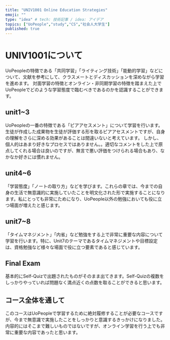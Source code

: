 ```yaml
---
title: "UNIV1001 Online Education Strategies"
emoji: ""
type: "idea" # tech: 技術記事 / idea: アイデア
topics: ["UoPeople","study","CS","社会人大学生"]
published: true
---
```


# UNIV1001について

UoPeopleの特徴である「共同学習」「ライティング技術」「能動的学習」などについて、文献を参考にして、クラスメートとディスカッションを深めながら学習を進めます。
対面学習の特徴とオンライン・非同期学習の特徴を踏まえた上でUoPeopleでどのような学習態度で臨むべきであるのかを認識することができます。

## unit1~3

UoPeopleの一番の特徴である「ピアアセスメント」について学習を行います。生徒が作成した成果物を生徒が評価する形を取るピアアセスメントですが、自身の理解をさらに深める効果があることは間違いないと考えています。
しかし、個人的はあまり好きなプロセスではありません。。適切なコメントをした上で原点してくれる場合は良いのですが、無言で悪い評価をつけられる場合もあり、なかなか好きには慣れません。

## unit4~6

「学習態度」「ノートの取り方」などを学びます。これらの章では、今までの自身の生活で無意識的に実施していたことを明文化された形で実施することになります。私にとっても非常にためになり、UoPeople以外の勉強においても役に立つ場面が増えたと感じます。

## unit7~8

「タイムマネジメント」「内省」など勉強をする上で非常に重要な内容について学習を行います。特に、Unit7のテーマであるタイムマネジメントや目標設定は、資格勉強など様々な場面で役に立つ要素であると感じています。

## Final Exam

基本的にSelf-Quizで出題されたものがそのまま出てきます。Self-Quizの複数をしっかりやっていれば問題なく満点近くの点数を取ることができると思います。

## コース全体を通して

このコースはUoPeopleで学習するために絶対履修することが必要なコースですが、今まで無意識で実施したことをしっかりと意識するきっかけになりました。
内容的にはそこまで難しいものではないですが、オンライン学習を行う上でも非常に重要な内容であったと思います。
